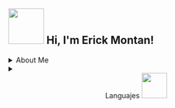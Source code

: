 
<h2>  <img src="https://media.giphy.com/media/oASEJVd5lkgMBMDCcl/giphy.gif" width="70"> Hi, I'm Erick Montan!</h2>

<details>
   <summary> About Me <summary>
</details>
<details>
  <summary> <center>Languajes  <img src="https://media.giphy.com/media/j0HjChGV0J44KrrlGv/giphy.gif" width="50"> </center> </summary>
  <img style="margin: 10px" src="https://profilinator.rishav.dev/skills-assets/python-original.svg" alt="Python" height="25" />  
  <img style="margin: 10px" src="https://profilinator.rishav.dev/skills-assets/javascript-original.svg" alt="JavaScript" height="25" />
  <img style="margin: 10px" src="https://profilinator.rishav.dev/skills-assets/java-original-wordmark.svg" alt="Java" height="25" />  
 

</details>
<!--
**CitricVenus/Citricvenus** is a ✨ _special_ ✨ repository because its `README.md` (this file) appears on your GitHub profile.
- Discord: [`Nishant1500#9735`](https://discord.com/users/908563963392958464)
Here are some ideas to get you started:

- 🔭 I’m currently working on ...
- 🌱 I’m currently learning ...
- 👯 I’m looking to collaborate on ...
- 🤔 I’m looking for help with ...
- 💬 Ask me about ...
- 📫 How to reach me: ...
- 😄 Pronouns: ...
- ⚡ Fun fact: ...
-->
